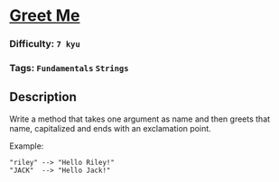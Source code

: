 # [Greet Me](https://www.codewars.com/kata/535474308bb336c9980006f2)

### Difficulty: `7 kyu`

### Tags: `Fundamentals` `Strings`

## Description

Write a method that takes one argument as name and then greets that name, capitalized and ends with an exclamation point.

Example:

```
"riley" --> "Hello Riley!"
"JACK"  --> "Hello Jack!"
```